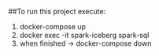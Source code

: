 ##To run this project execute:

1. docker-compose up
2. docker exec -it spark-iceberg spark-sql 
3. when finished -> docker-compose down 